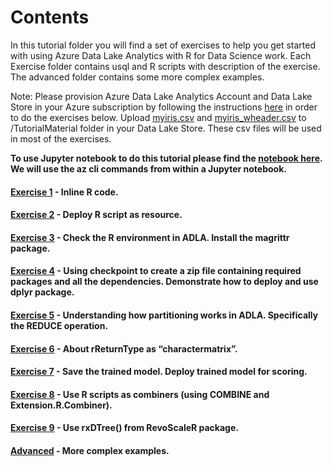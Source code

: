 # Contents


In this tutorial folder you will find a set of exercises to help you get started with using Azure Data Lake Analytics with R for Data Science work. Each Exercise folder contains usql and R scripts with description of the exercise. The advanced folder contains some more complex examples.

Note: Please provision Azure Data Lake Analytics Account and Data Lake Store in your Azure subscription by following the instructions [here](../Azure%20CLI/) in order to do the exercises below. Upload [myiris.csv](/Tutorial/Exercise1/) and [myiris_wheader.csv](../Tutorial/Exercise1/) to /TutorialMaterial folder in your Data Lake Store. These csv files will be used in most of the exercises.

**To use Jupyter notebook to do this tutorial please find the [notebook here](https://github.com/Azure/ADLAwithR-GettingStarted/blob/master/Azure%20CLI/Create_Azure_Resources.ipynb). We will use the az cli commands from within a Jupyter notebook.**



#### [Exercise 1](../Tutorial/Exercise1/) - Inline R code.
#### [Exercise 2](../Tutorial/Exercise2/) - Deploy R script as resource.
#### [Exercise 3](../Tutorial/Exercise3/) - Check the R environment in ADLA. Install the magrittr package.
#### [Exercise 4](../Tutorial/Exercise4/) - Using checkpoint to create a zip file containing required packages and all the dependencies. Demonstrate how to deploy and use dplyr package.
#### [Exercise 5](../Tutorial/Exercise5/) - Understanding how partitioning works in ADLA. Specifically the REDUCE operation. 
#### [Exercise 6](../Tutorial/Exercise6/) - About rReturnType as “charactermatrix”.
#### [Exercise 7](../Tutorial/Exercise7/) - Save the trained model. Deploy trained model for scoring.
#### [Exercise 8](../Tutorial/Exercise8/) - Use R scripts as combiners (using COMBINE and Extension.R.Combiner).
#### [Exercise 9](../Tutorial/Exercise9/) - Use rxDTree() from RevoScaleR package.
#### [Advanced](../Tutorial/Advanced/)    - More complex examples.

